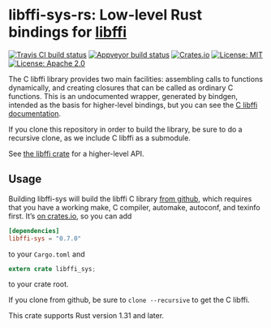 # libffi-sys-rs: Low-level Rust bindings for [libffi](https://sourceware.org/libffi/)

[![Travis CI build status](https://travis-ci.org/tov/libffi-sys-rs.svg?branch=master)](https://travis-ci.org/tov/libffi-sys-rs)
[![Appveyor build status](https://ci.appveyor.com/api/projects/status/7jlhe1ahf7vjkcnw/branch/master?svg=true)](https://ci.appveyor.com/project/tov/libffi-sys-rs/branch/master)
[![Crates.io](https://img.shields.io/crates/v/libffi-sys.svg?maxAge=2592000)](https://crates.io/crates/libffi-sys)
[![License: MIT](https://img.shields.io/badge/license-MIT-blue.svg)](LICENSE-MIT)
[![License: Apache 2.0](https://img.shields.io/badge/license-Apache_2.0-blue.svg)](LICENSE-APACHE)

The C libffi library provides two main facilities: assembling calls
to functions dynamically, and creating closures that can be called
as ordinary C functions. This is an undocumented wrapper, generated
by bindgen, intended as the basis for higher-level bindings, but you
can see the [C libffi
documentation](http://www.atmark-techno.com/~yashi/libffi.html).

If you clone this repository in order to build the library, be sure to
do a recursive clone, as we include C libffi as a submodule.

See [the libffi crate](https://crates.io/crates/libffi/) for a
higher-level API.

## Usage

Building libffi-sys will build the libffi C library [from
github](https://github.com/libffi/libffi), which requires that you have
a working make, C compiler, automake, autoconf, and texinfo first.
It’s [on crates.io](https://crates.io/crates/libffi-sys), so you
can add

```toml
[dependencies]
libffi-sys = "0.7.0"
```

to your `Cargo.toml` and

```rust
extern crate libffi_sys;
```

to your crate root.

If you clone from github, be sure to `clone --recursive` to get the C
libffi.

This crate supports Rust version 1.31 and later.
